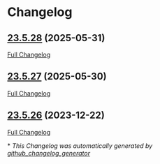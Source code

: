 # Changelog

## [23.5.28](https://github.com/GameFrameX/com.gameframex.unity.google.flatbuffers/tree/23.5.28) (2025-05-31)

[Full Changelog](https://github.com/GameFrameX/com.gameframex.unity.google.flatbuffers/compare/23.5.27...23.5.28)

## [23.5.27](https://github.com/GameFrameX/com.gameframex.unity.google.flatbuffers/tree/23.5.27) (2025-05-30)

[Full Changelog](https://github.com/GameFrameX/com.gameframex.unity.google.flatbuffers/compare/23.5.26...23.5.27)

## [23.5.26](https://github.com/GameFrameX/com.gameframex.unity.google.flatbuffers/tree/23.5.26) (2023-12-22)

[Full Changelog](https://github.com/GameFrameX/com.gameframex.unity.google.flatbuffers/compare/c53665fd71261b52d9434b30702e4d114a346255...23.5.26)



\* *This Changelog was automatically generated by [github_changelog_generator](https://github.com/github-changelog-generator/github-changelog-generator)*
